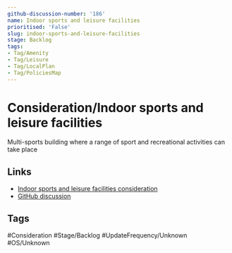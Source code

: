 ```yaml
---
github-discussion-number: '186'
name: Indoor sports and leisure facilities
prioritised: 'False'
slug: indoor-sports-and-leisure-facilities
stage: Backlog
tags:
- Tag/Amenity
- Tag/Leisure
- Tag/LocalPlan
- Tag/PoliciesMap
---
```


# Consideration/Indoor sports and leisure facilities

Multi-sports building where a range of sport and recreational activities can take place

## Links

* [Indoor sports and leisure facilities consideration](https://design.planning.data.gov.uk/planning-consideration/indoor-sports-and-leisure-facilities)
* [GitHub discussion](https://github.com/digital-land/data-standards-backlog/discussions/186)

## Tags

#Consideration #Stage/Backlog #UpdateFrequency/Unknown #OS/Unknown